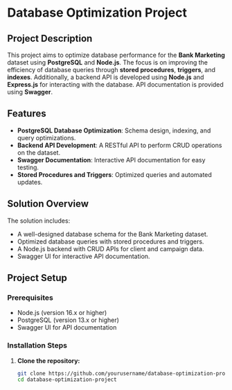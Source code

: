 # Database Optimization Project

## Project Description

This project aims to optimize database performance for the **Bank Marketing** dataset using **PostgreSQL** and **Node.js**. The focus is on improving the efficiency of database queries through **stored procedures**, **triggers**, and **indexes**. Additionally, a backend API is developed using **Node.js** and **Express.js** for interacting with the database. API documentation is provided using **Swagger**.

## Features

- **PostgreSQL Database Optimization**: Schema design, indexing, and query optimizations.
- **Backend API Development**: A RESTful API to perform CRUD operations on the dataset.
- **Swagger Documentation**: Interactive API documentation for easy testing.
- **Stored Procedures and Triggers**: Optimized queries and automated updates.

## Solution Overview

The solution includes:
- A well-designed database schema for the Bank Marketing dataset.
- Optimized database queries with stored procedures and triggers.
- A Node.js backend with CRUD APIs for client and campaign data.
- Swagger UI for interactive API documentation.

## Project Setup

### Prerequisites

- Node.js (version 16.x or higher)
- PostgreSQL (version 13.x or higher)
- Swagger UI for API documentation

### Installation Steps

1. **Clone the repository:**
   ```bash
   git clone https://github.com/yourusername/database-optimization-project.git
   cd database-optimization-project
   ```



